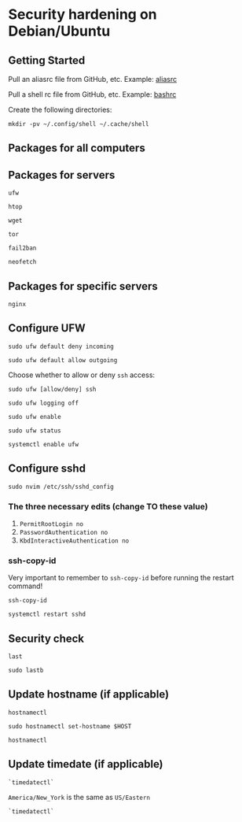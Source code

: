 Security hardening on Debian/Ubuntu
===================================

Getting Started
---------------

Pull an aliasrc file from GitHub, etc. Example: [aliasrc](https://github.com/DavidVogelxyz/dotfiles/blob/main/.config/shell/aliasrc-debian-server)

Pull a shell rc file from GitHub, etc. Example: [bashrc](https://github.com/DavidVogelxyz/dotfiles/blob/main/.config/shell/bashrc)

Create the following directories:

```
mkdir -pv ~/.config/shell ~/.cache/shell
```

Packages for all computers
--------------------------

Packages for servers
--------------------

```
ufw

htop

wget

tor

fail2ban

neofetch
```

Packages for specific servers
-----------------------------

```
nginx
```

Configure UFW
-------------

```
sudo ufw default deny incoming

sudo ufw default allow outgoing
```

Choose whether to allow or deny `ssh` access:

```
sudo ufw [allow/deny] ssh
```

```
sudo ufw logging off

sudo ufw enable

sudo ufw status

systemctl enable ufw
```

Configure sshd
--------------

```
sudo nvim /etc/ssh/sshd_config
```

### The three necessary edits (change TO these value)

1. `PermitRootLogin no`
1. `PasswordAuthentication no`
1. `KbdInteractiveAuthentication no`

### ssh-copy-id

Very important to remember to `ssh-copy-id` before running the restart command!

```
ssh-copy-id

systemctl restart sshd
```

Security check
--------------

```
last

sudo lastb
```

Update hostname (if applicable)
-------------------------------

```
hostnamectl

sudo hostnamectl set-hostname $HOST

hostnamectl
```

Update timedate (if applicable)
-------------------------------

```
`timedatectl`
```

`America/New_York` is the same as `US/Eastern`

```
`timedatectl`
```
